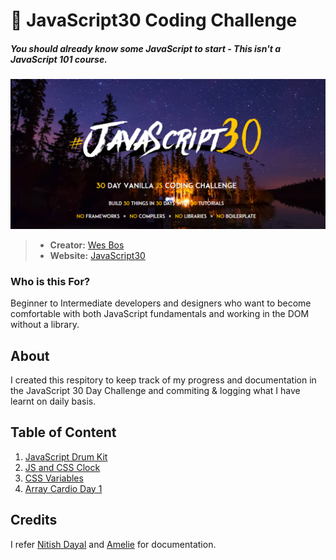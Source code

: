 # 🍦 JavaScript30 Coding Challenge
##### You should already know some JavaScript to start - This isn't a JavaScript 101 course.
![JavaScript30](./The%2030%20Projects/images/JavaScript30.PNG)

> - **Creator:** [Wes Bos](https://github.com/wesbos)
> - **Website:** [JavaScript30](https://javascript30.com/)

### Who is this For?
Beginner to Intermediate developers and designers who want to become comfortable with both JavaScript fundamentals and working in the DOM without a library.

## About
I created this respitory to keep track of my progress and documentation in the JavaScript 30 Day Challenge and commiting & logging what I have learnt on daily basis.


## Table of Content

1. [JavaScript Drum Kit](https://github.com/Mitzelldone/JavaScript30/tree/main/The%2030%20Projects/01%20-%20JavaScript%20Drum%20Kit)
2. [JS and CSS Clock](https://github.com/Mitzelldone/JavaScript30/tree/main/The%2030%20Projects/02%20-%20JS%20and%20CSS%20Clock)
3. [CSS Variables](https://github.com/Mitzelldone/JavaScript30/tree/main/The%2030%20Projects/03%20-%20CSS%20Variables)
4. [Array Cardio Day 1](https://github.com/Mitzelldone/JavaScript30/tree/main/The%2030%20Projects/04%20-%20Array%20Cardio%20Day%201)
## Credits
I refer [Nitish Dayal](https://github.com/nitishdayal/JavaScript30) and [Amelie](https://github.com/amelieyeh/JS30) for documentation.
